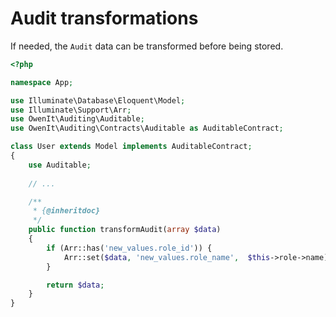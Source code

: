 # Audit transformations

If needed, the `Audit` data can be transformed before being stored.

```php
<?php

namespace App;

use Illuminate\Database\Eloquent\Model;
use Illuminate\Support\Arr;
use OwenIt\Auditing\Auditable;
use OwenIt\Auditing\Contracts\Auditable as AuditableContract;

class User extends Model implements AuditableContract;
{
    use Auditable;
  
    // ...

    /**
     * {@inheritdoc}
     */
    public function transformAudit(array $data)
    {
        if (Arr::has('new_values.role_id')) {
            Arr::set($data, 'new_values.role_name',  $this->role->name);
        }

        return $data;
    }
}
```

